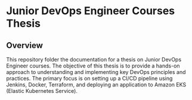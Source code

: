 # Junior DevOps Engineer Courses Thesis

## Overview

This repository folder the documentation for a thesis on Junior DevOps Engineer courses. The objective of this thesis is to provide a hands-on approach to understanding and implementing key DevOps principles and practices. The primary focus is on setting up a CI/CD pipeline using Jenkins, Docker, Terraform, and deploying an application to Amazon EKS (Elastic Kubernetes Service).